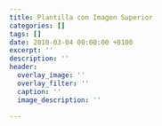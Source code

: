 ```yaml
---
title: Plantilla con Imagen Superior
categories: []
tags: []
date: 2010-03-04 00:00:00 +0100
excerpt: ''
description: ''
header:
  overlay_image: ''
  overlay_filter: ''
  caption: ''
  image_description: ''

---
```

